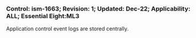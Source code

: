 ### Control: ism-1663; Revision: 1; Updated: Dec-22; Applicability: ALL; Essential Eight:ML3
<p>Application control event logs are stored centrally.</p>